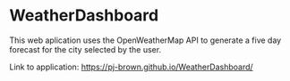 # WeatherDashboard

This web aplication uses the OpenWeatherMap API to generate a five day forecast for the city selected by the user.

Link to application: https://pj-brown.github.io/WeatherDashboard/
